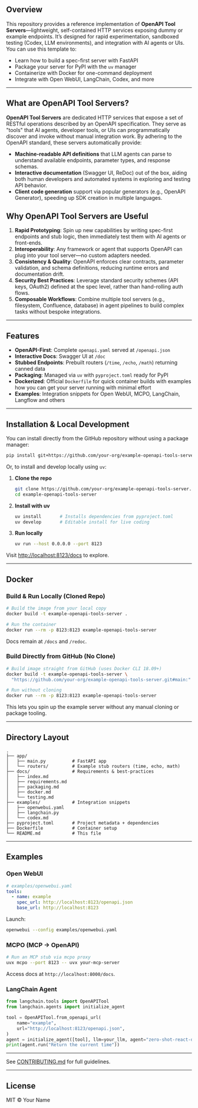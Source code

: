## Overview

This repository provides a reference implementation of **OpenAPI Tool Servers**—lightweight, self-contained HTTP services exposing dummy or example endpoints. It’s designed for rapid experimentation, sandboxed testing (Codex, LLM environments), and integration with AI agents or UIs. You can use this template to:

- Learn how to build a spec-first server with FastAPI
- Package your server for PyPI with the `uv` manager
- Containerize with Docker for one-command deployment
- Integrate with Open WebUI, LangChain, Codex, and more

---

## What are OpenAPI Tool Servers?

**OpenAPI Tool Servers** are dedicated HTTP services that expose a set of RESTful operations described by an OpenAPI specification. They serve as "tools" that AI agents, developer tools, or UIs can programmatically discover and invoke without manual integration work. By adhering to the OpenAPI standard, these servers automatically provide:

- **Machine-readable API definitions** that LLM agents can parse to understand available endpoints, parameter types, and response schemas.
- **Interactive documentation** (Swagger UI, ReDoc) out of the box, aiding both human developers and automated systems in exploring and testing API behavior.
- **Client code generation** support via popular generators (e.g., OpenAPI Generator), speeding up SDK creation in multiple languages.

## Why OpenAPI Tool Servers are Useful

1. **Rapid Prototyping**: Spin up new capabilities by writing spec-first endpoints and stub logic, then immediately test them with AI agents or front-ends.
2. **Interoperability**: Any framework or agent that supports OpenAPI can plug into your tool server—no custom adapters needed.
3. **Consistency & Quality**: OpenAPI enforces clear contracts, parameter validation, and schema definitions, reducing runtime errors and documentation drift.
4. **Security Best Practices**: Leverage standard security schemes (API keys, OAuth2) defined at the spec level, rather than hand-rolling auth flows.
5. **Composable Workflows**: Combine multiple tool servers (e.g., filesystem, Confluence, database) in agent pipelines to build complex tasks without bespoke integrations.

---

## Features

- **OpenAPI-First**: Complete `openapi.yaml` served at `/openapi.json`
- **Interactive Docs**: Swagger UI at `/doc`
- **Stubbed Endpoints**: Prebuilt routers (`/time`, `/echo`, `/math`) returning canned data
- **Packaging**: Managed via `uv` with `pyproject.toml` ready for PyPI
- **Dockerized**: Official `Dockerfile` for quick container builds with examples how you can get your server running with minimal effort
- **Examples**: Integration snippets for Open WebUI, MCPO, LangChain, Langflow and others

---

## Installation & Local Development

You can install directly from the GitHub repository without using a package manager:

```bash
pip install git+https://github.com/your-org/example-openapi-tools-server.git
```

Or, to install and develop locally using `uv`:

1. **Clone the repo**

   ```bash
   git clone https://github.com/your-org/example-openapi-tools-server.git
   cd example-openapi-tools-server
   ```

2. **Install with uv**

   ```bash
   uv install       # Installs dependencies from pyproject.toml
   uv develop       # Editable install for live coding
   ```

3. **Run locally**

   ```bash
   uv run --host 0.0.0.0 --port 8123
   ```

Visit [http://localhost:8123/docs](http://localhost:8123/docs) to explore.

---

## Docker

### Build & Run Locally (Cloned Repo)

```bash
# Build the image from your local copy
docker build -t example-openapi-tools-server .

# Run the container
docker run --rm -p 8123:8123 example-openapi-tools-server
```

Docs remain at `/docs` and `/redoc`.

### Build Directly from GitHub (No Clone)

```bash
# Build image straight from GitHub (uses Docker CLI 18.09+)
docker build -t example-openapi-tools-server \
  "https://github.com/your-org/example-openapi-tools-server.git#main:"

# Run without cloning
docker run --rm -p 8123:8123 example-openapi-tools-server
```

This lets you spin up the example server without any manual cloning or package tooling.

---

## Directory Layout

```
.
├── app/
│   ├── main.py          # FastAPI app
│   └── routers/         # Example stub routers (time, echo, math)
├── docs/                # Requirements & best-practices
│   ├── index.md
│   ├── requirements.md
│   ├── packaging.md
│   ├── docker.md
│   └── testing.md
├── examples/            # Integration snippets
│   ├── openwebui.yaml
│   ├── langchain.py
│   └── codex.md
├── pyproject.toml       # Project metadata + dependencies
├── Dockerfile           # Container setup
└── README.md            # This file
```

---

## Examples

### Open WebUI

```yaml
# examples/openwebui.yaml
tools:
  - name: example
    spec_url: http://localhost:8123/openapi.json
    base_url: http://localhost:8123
```

Launch:

```bash
openwebui --config examples/openwebui.yaml
```

### MCPO (MCP → OpenAPI)

```bash
# Run an MCP stub via mcpo proxy
uvx mcpo --port 8123 -- uvx your-mcp-server
```

Access docs at `http://localhost:8000/docs`.

### LangChain Agent

```python
from langchain.tools import OpenAPITool
from langchain.agents import initialize_agent

tool = OpenAPITool.from_openapi_url(
    name="example",
    url="http://localhost:8123/openapi.json",
)
agent = initialize_agent([tool], llm=your_llm, agent="zero-shot-react-description")
print(agent.run("Return the current time"))
```

---

See [CONTRIBUTING.md](CONTRIBUTING.md) for full guidelines.

---

## License

MIT © Your Name

